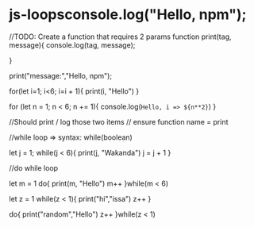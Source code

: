 # js-loopsconsole.log("Hello, npm");

//TODO: Create a function that requires 2 params
function print(tag, message){
    console.log(tag, message);
    
}

print("message:","Hello, npm");

for(let i=1; i<6; i=i + 1){
    print(i, "Hello")
}

for (let n = 1; n < 6;  n += 1){
    console.log(`Hello, i => ${n**2}`)
}

//Should print / log those two items
// ensure function name = print 

//while loop => syntax: while(boolean)

let j = 1;
while(j < 6){
    print(j, "Wakanda")
    j = j + 1
}

//do while loop

let m = 1
do{
    print(m, "Hello")
    m++
}while(m < 6)

let z = 1
while(z < 1){
    print("hi","issa")
    z++
}

do{
    print("random","Hello")
    z++
}while(z < 1)
